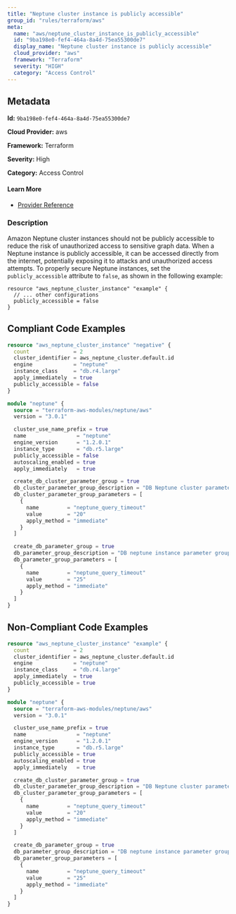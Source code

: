 ```yaml
---
title: "Neptune cluster instance is publicly accessible"
group_id: "rules/terraform/aws"
meta:
  name: "aws/neptune_cluster_instance_is_publicly_accessible"
  id: "9ba198e0-fef4-464a-8a4d-75ea55300de7"
  display_name: "Neptune cluster instance is publicly accessible"
  cloud_provider: "aws"
  framework: "Terraform"
  severity: "HIGH"
  category: "Access Control"
---
```

## Metadata

**Id:** `9ba198e0-fef4-464a-8a4d-75ea55300de7`

**Cloud Provider:** aws

**Framework:** Terraform

**Severity:** High

**Category:** Access Control

#### Learn More

 - [Provider Reference](https://registry.terraform.io/providers/hashicorp/aws/latest/docs/resources/neptune_cluster_instance#publicly_accessible)

### Description

 Amazon Neptune cluster instances should not be publicly accessible to reduce the risk of unauthorized access to sensitive graph data. When a Neptune instance is publicly accessible, it can be accessed directly from the internet, potentially exposing it to attacks and unauthorized access attempts. To properly secure Neptune instances, set the `publicly_accessible` attribute to `false`, as shown in the following example: 
```
resource "aws_neptune_cluster_instance" "example" {
  // ... other configurations
  publicly_accessible = false
}
```


## Compliant Code Examples
```terraform
resource "aws_neptune_cluster_instance" "negative" {
  count              = 2
  cluster_identifier = aws_neptune_cluster.default.id
  engine             = "neptune"
  instance_class     = "db.r4.large"
  apply_immediately  = true
  publicly_accessible = false
}

```

```terraform
module "neptune" {
  source = "terraform-aws-modules/neptune/aws"
  version = "3.0.1"

  cluster_use_name_prefix = true
  name                = "neptune"
  engine_version      = "1.2.0.1"
  instance_type       = "db.r5.large"
  publicly_accessible = false
  autoscaling_enabled = true
  apply_immediately   = true

  create_db_cluster_parameter_group = true
  db_cluster_parameter_group_description = "DB Neptune cluster parameter group"
  db_cluster_parameter_group_parameters = [
    {
      name         = "neptune_query_timeout"
      value        = "20"
      apply_method = "immediate"
    }
  ]

  create_db_parameter_group = true
  db_parameter_group_description = "DB neptune instance parameter group"
  db_parameter_group_parameters = [
    {
      name         = "neptune_query_timeout"
      value        = "25"
      apply_method = "immediate"
    }
  ]
}
```
## Non-Compliant Code Examples
```terraform
resource "aws_neptune_cluster_instance" "example" {
  count              = 2
  cluster_identifier = aws_neptune_cluster.default.id
  engine             = "neptune"
  instance_class     = "db.r4.large"
  apply_immediately  = true
  publicly_accessible = true
}

```

```terraform
module "neptune" {
  source = "terraform-aws-modules/neptune/aws"
  version = "3.0.1"

  cluster_use_name_prefix = true
  name                = "neptune"
  engine_version      = "1.2.0.1"
  instance_type       = "db.r5.large"
  publicly_accessible = true
  autoscaling_enabled = true
  apply_immediately   = true

  create_db_cluster_parameter_group = true
  db_cluster_parameter_group_description = "DB Neptune cluster parameter group"
  db_cluster_parameter_group_parameters = [
    {
      name         = "neptune_query_timeout"
      value        = "20"
      apply_method = "immediate"
    }
  ]

  create_db_parameter_group = true
  db_parameter_group_description = "DB neptune instance parameter group"
  db_parameter_group_parameters = [
    {
      name         = "neptune_query_timeout"
      value        = "25"
      apply_method = "immediate"
    }
  ]
}
```